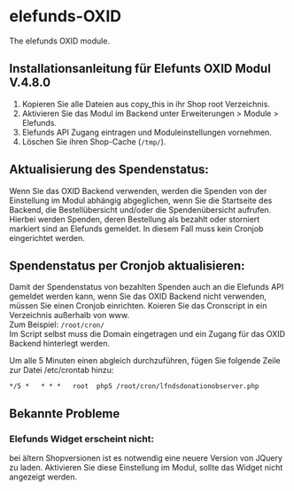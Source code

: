 # elefunds-OXID

The elefunds OXID module.


## Installationsanleitung für Elefunts OXID Modul V.4.8.0

1. Kopieren Sie alle Dateien aus copy_this in ihr Shop root Verzeichnis.
2. Aktivieren Sie das Modul im Backend unter Erweiterungen > Module > Elefunds.
3. Elefunds API Zugang eintragen und Moduleinstellungen vornehmen.
4. Löschen Sie ihren Shop-Cache (`/tmp/`).

## Aktualisierung des Spendenstatus:

Wenn Sie das OXID Backend verwenden, werden die Spenden von der Einstellung im Modul 
abhängig abgeglichen, wenn Sie die Startseite des Backend, die Bestellübersicht und/oder
die Spendenübersicht aufrufen. Hierbei werden Spenden, deren Bestellung als bezahlt oder 
storniert markiert sind an Elefunds gemeldet. In diesem Fall muss kein Cronjob eingerichtet werden.

## Spendenstatus per Cronjob aktualisieren:

Damit der Spendenstatus von bezahlten Spenden auch an die Elefunds API gemeldet werden kann, 
wenn Sie das OXID Backend nicht verwenden, müssen Sie einen Cronjob einrichten.
Koieren Sie das Cronscript in ein Verzeichnis außerhalb von www.  
Zum Beispiel: `/root/cron/`  
Im Script selbst muss die Domain eingetragen und ein Zugang für das OXID Backend hinterlegt werden.

Um alle 5 Minuten einen abgleich durchzuführen, fügen Sie folgende Zeile zur Datei /etc/crontab hinzu: 

    */5 *   * * *   root  php5 /root/cron/lfndsdonationobserver.php
    
## Bekannte Probleme
### Elefunds Widget erscheint nicht:
bei ältern Shopversionen ist es notwendig eine neuere Version von JQuery zu laden.
Aktivieren Sie diese Einstellung im Modul, sollte das Widget nicht angezeigt werden.
